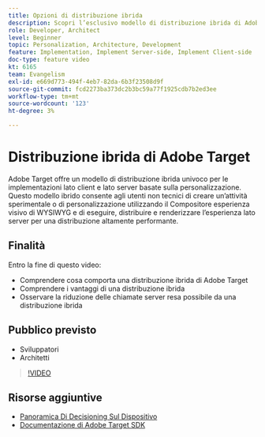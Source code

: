 ```yaml
---
title: Opzioni di distribuzione ibrida
description: Scopri l’esclusivo modello di distribuzione ibrida di Adobe Target per implementazioni lato client e lato server basate sulla personalizzazione.
role: Developer, Architect
level: Beginner
topic: Personalization, Architecture, Development
feature: Implementation, Implement Server-side, Implement Client-side
doc-type: feature video
kt: 6165
team: Evangelism
exl-id: e669d773-494f-4eb7-82da-6b3f23508d9f
source-git-commit: fcd2273ba373dc2b3bc59a77f1925cdb7b2ed3ee
workflow-type: tm+mt
source-wordcount: '123'
ht-degree: 3%

---
```


# Distribuzione ibrida di Adobe Target

Adobe Target offre un modello di distribuzione ibrida univoco per le implementazioni lato client e lato server basate sulla personalizzazione. Questo modello ibrido consente agli utenti non tecnici di creare un’attività sperimentale o di personalizzazione utilizzando il Compositore esperienza visivo di WYSIWYG e di eseguire, distribuire e renderizzare l’esperienza lato server per una distribuzione altamente performante.

## Finalità

Entro la fine di questo video:

* Comprendere cosa comporta una distribuzione ibrida di Adobe Target
* Comprendere i vantaggi di una distribuzione ibrida
* Osservare la riduzione delle chiamate server resa possibile da una distribuzione ibrida

## Pubblico previsto

* Sviluppatori
* Architetti

>[!VIDEO](https://video.tv.adobe.com/v/329475/?quality=12&captions=ita)

## Risorse aggiuntive

* [Panoramica Di Decisioning Sul Dispositivo](https://experienceleague.adobe.com/it/docs/target-learn/tutorials/implementation/on-device-decisioning-overview#implementation)
* [Documentazione di Adobe Target SDK](https://experienceleague.adobe.com/it/docs/target-dev/developer/server-side/on-device-decisioning/overview)
